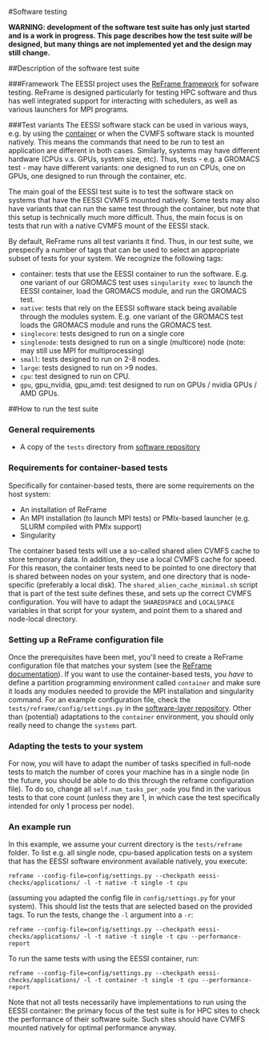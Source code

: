 #Software testing

**WARNING: development of the software test suite has only just started and is a work in progress. This page describes how the test suite _will_ be designed, but many things are not implemented yet and the design may still change.**

##Description of the software test suite

###Framework
The EESSI project uses the [ReFrame framework](https://reframe-hpc.readthedocs.io/en/stable/index.html) for sofware testing. ReFrame is designed particularly for testing HPC software and thus has well integrated support for interacting with schedulers, as well as various launchers for MPI programs.

###Test variants
The EESSI software stack can be used in various ways, e.g. by using the [container](../pilot/#accessing-the-eessi-pilot-repository-through-singularity) or when the CVMFS software stack is mounted natively. This means the commands that need to be run to test an application are different in both cases. Similarly, systems may have different hardware (CPUs v.s. GPUs, system size, etc). Thus, tests - e.g. a GROMACS test - may have different variants: one designed to run on CPUs, one on GPUs, one designed to run through the container, etc.

The main goal of the EESSI test suite is to test the software stack on systems that have the EESSI CVMFS mounted natively. Some tests may also have variants that can run the same test through the container, but note that this setup is technically much more difficult. Thus, the main focus is on tests that run with a native CVMFS mount of the EESSI stack.

By default, ReFrame runs all test variants it find. Thus, in our test suite, we prespecify a number of tags that can be used to select an appropriate subset of tests for your system. We recognize the following tags:

- container: tests that use the EESSI container to run the software. E.g. one variant of our GROMACS test uses `singularity exec` to launch the EESSI container, load the GROMACS module, and run the GROMACS test. 
- `native`: tests that rely on the EESSI software stack being available through the modules system. E.g. one variant of the GROMACS test loads the GROMACS module and runs the GROMACS test.
- `singlecore`: tests designed to run on a single core
- `singlenode`: tests designed to run on a single (multicore) node (note: may still use MPI for multiprocessing)
- `small`: tests designed to run on 2-8 nodes.
- `large`: tests designed to run on >9 nodes.
- `cpu`: test designed to run on CPU.
- `gpu`, gpu_nvidia, gpu_amd: test designed to run on GPUs / nvidia GPUs / AMD GPUs.

##How to run the test suite

### General requirements

- A copy of the `tests` directory from [software repository](https://github.com/EESSI/software-layer)

### Requirements for container-based tests
Specifically for container-based tests, there are some requirements on the host system:

- An installation of ReFrame
- An MPI installation (to launch MPI tests) or PMIx-based launcher (e.g. SLURM compiled with PMIx support)
- Singularity

The container based tests will use a so-called shared alien CVMFS cache to store temporary data. In addition, they use a local CVMFS cache for speed. For this reason, the container tests need to be pointed to one directory that is shared between nodes on your system, and one directory that is node-specific (preferably a local disk). The `shared_alien_cache_minimal.sh` script that is part of the test suite defines these, and sets up the correct CVMFS configuration. You will have to adapt the `SHAREDSPACE` and `LOCALSPACE` variables in that script for your system, and point them to a shared and node-local directory.

### Setting up a ReFrame configuration file
Once the prerequisites have been met, you'll need to create a ReFrame configuration file that matches your system (see the [ReFrame documentation](https://reframe-hpc.readthedocs.io/en/stable/configure.html)). If you want to use the container-based tests, you *have* to define a partition programming environment called `container` and make sure it loads any modules needed to provide the MPI installation and singularity command. For an example configuration file, check the `tests/reframe/config/settings.py` in the [software-layer repository](https://github.com/EESSI/software-layer). Other than (potential) adaptations to the `container` environment, you should only really need to change the `systems` part.

### Adapting the tests to your system
For now, you will have to adapt the number of tasks specified in full-node tests to match the number of cores your machine has in a single node (in the future, you should be able to do this through the reframe configuration file). To do so, change all `self.num_tasks_per_node` you find in the various tests to that core count (unless they are 1, in which case the test specifically intended for only 1 process per node).


### An example run
In this example, we assume your current directory is the `tests/reframe` folder. To list e.g. all single node, cpu-based application tests on a system that has the EESSI software environment available natively, you execute:
```
reframe --config-file=config/settings.py --checkpath eessi-checks/applications/ -l -t native -t single -t cpu
```
(assuming you adapted the config file in `config/settings.py` for your system). This should list the tests that are selected based on the provided tags. To run the tests, change the `-l` argument into a `-r`:
```
reframe --config-file=config/settings.py --checkpath eessi-checks/applications/ -l -t native -t single -t cpu --performance-report
```
To run the same tests with using the EESSI container, run:
```
reframe --config-file=config/settings.py --checkpath eessi-checks/applications/ -l -t container -t single -t cpu --performance-report
```
Note that not all tests necessarily have implementations to run using the EESSI container: the primary focus of the test suite is for HPC sites to check the performance of their software suite. Such sites should have CVMFS mounted natively for optimal performance anyway.
